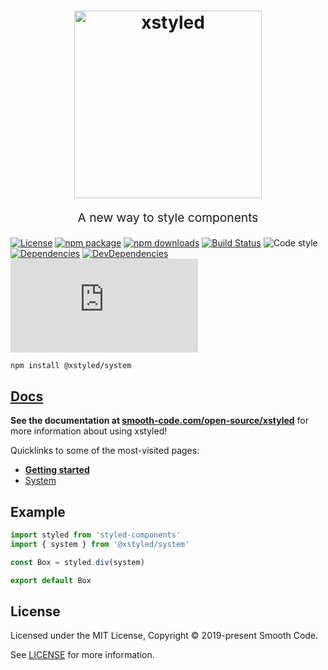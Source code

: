 <h1 align="center">
  <img src="https://raw.githubusercontent.com/smooth-code/xstyled/master/resources/xstyled-logo.jpg" alt="xstyled" title="xstyled" width="300">
</h1>
<p align="center" style="font-size: 1.2rem;">A new way to style components</p>

[![License](https://img.shields.io/npm/l/@xstyled/system.svg)](https://github.com/smooth-code/xstyled/blob/master/LICENSE)
[![npm package](https://img.shields.io/npm/v/@xstyled/system/latest.svg)](https://www.npmjs.com/package/@xstyled/system)
[![npm downloads](https://img.shields.io/npm/dm/@xstyled/system.svg)](https://www.npmjs.com/package/@xstyled/system)
[![Build Status](https://img.shields.io/travis/smooth-code/xstyled.svg)](https://travis-ci.org/smooth-code/xstyled)
![Code style](https://img.shields.io/badge/code_style-prettier-ff69b4.svg)
[![Dependencies](https://img.shields.io/david/smooth-code/xstyled.svg?path=packages%2Fsystem)](https://david-dm.org/smooth-code/xstyled?path=packages/system)
[![DevDependencies](https://img.shields.io/david/dev/smooth-code/xstyled.svg)](https://david-dm.org/smooth-code/xstyled?type=dev)
[![Small size](https://img.badgesize.io/https://unpkg.com/@xstyled/styled-components/dist/xstyled-system.min.js?compression=gzip)](https://unpkg.com/@xstyled/styled-components/dist/xstyled-system.min.js)

```bash
npm install @xstyled/system
```

## [Docs](https://www.smooth-code.com/open-source/xstyled)

**See the documentation at [smooth-code.com/open-source/xstyled](https://www.smooth-code.com/open-source/xstyled)** for more information about using xstyled!

Quicklinks to some of the most-visited pages:

- [**Getting started**](https://www.smooth-code.com/open-source/xstyled/docs/getting-started/)
- [System](https://www.smooth-code.com/open-source/xstyled/docs/system/)

## Example

```js
import styled from 'styled-components'
import { system } from '@xstyled/system'

const Box = styled.div(system)

export default Box
```

## License

Licensed under the MIT License, Copyright © 2019-present Smooth Code.

See [LICENSE](./LICENSE) for more information.
